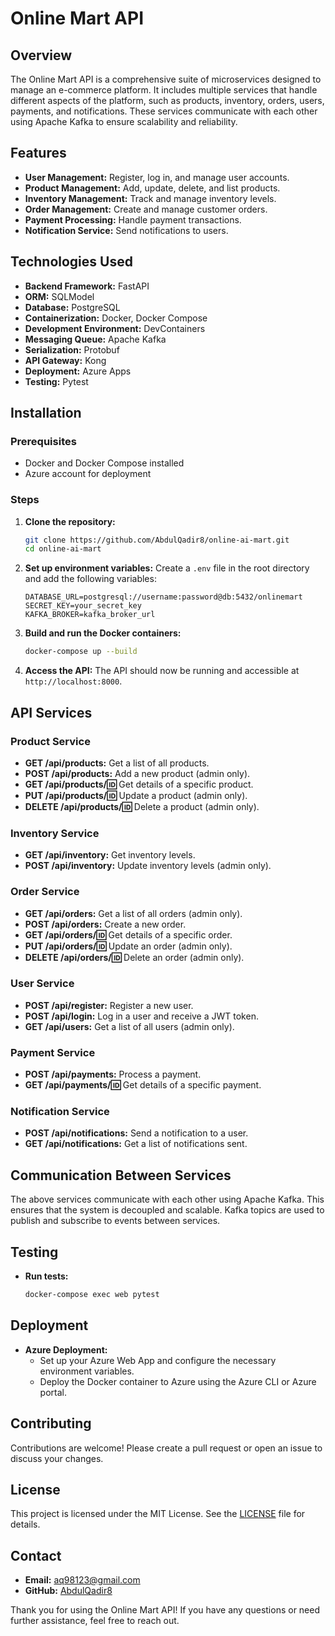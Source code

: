 # Online Mart API

## Overview
The Online Mart API is a comprehensive suite of microservices designed to manage an e-commerce platform. It includes multiple services that handle different aspects of the platform, such as products, inventory, orders, users, payments, and notifications. These services communicate with each other using Apache Kafka to ensure scalability and reliability.

## Features
- **User Management:** Register, log in, and manage user accounts.
- **Product Management:** Add, update, delete, and list products.
- **Inventory Management:** Track and manage inventory levels.
- **Order Management:** Create and manage customer orders.
- **Payment Processing:** Handle payment transactions.
- **Notification Service:** Send notifications to users.

## Technologies Used
- **Backend Framework:** FastAPI
- **ORM:** SQLModel
- **Database:** PostgreSQL
- **Containerization:** Docker, Docker Compose
- **Development Environment:** DevContainers
- **Messaging Queue:** Apache Kafka
- **Serialization:** Protobuf
- **API Gateway:** Kong
- **Deployment:** Azure Apps
- **Testing:** Pytest

## Installation

### Prerequisites
- Docker and Docker Compose installed
- Azure account for deployment

### Steps
1. **Clone the repository:**
    ```bash
    git clone https://github.com/AbdulQadir8/online-ai-mart.git
    cd online-ai-mart
    ```

2. **Set up environment variables:**
    Create a `.env` file in the root directory and add the following variables:
    ```env
    DATABASE_URL=postgresql://username:password@db:5432/onlinemart
    SECRET_KEY=your_secret_key
    KAFKA_BROKER=kafka_broker_url
    ```

3. **Build and run the Docker containers:**
    ```bash
    docker-compose up --build
    ```

4. **Access the API:**
    The API should now be running and accessible at `http://localhost:8000`.

## API Services

### Product Service
- **GET /api/products:** Get a list of all products.
- **POST /api/products:** Add a new product (admin only).
- **GET /api/products/:id:** Get details of a specific product.
- **PUT /api/products/:id:** Update a product (admin only).
- **DELETE /api/products/:id:** Delete a product (admin only).

### Inventory Service
- **GET /api/inventory:** Get inventory levels.
- **POST /api/inventory:** Update inventory levels (admin only).

### Order Service
- **GET /api/orders:** Get a list of all orders (admin only).
- **POST /api/orders:** Create a new order.
- **GET /api/orders/:id:** Get details of a specific order.
- **PUT /api/orders/:id:** Update an order (admin only).
- **DELETE /api/orders/:id:** Delete an order (admin only).

### User Service
- **POST /api/register:** Register a new user.
- **POST /api/login:** Log in a user and receive a JWT token.
- **GET /api/users:** Get a list of all users (admin only).

### Payment Service
- **POST /api/payments:** Process a payment.
- **GET /api/payments/:id:** Get details of a specific payment.

### Notification Service
- **POST /api/notifications:** Send a notification to a user.
- **GET /api/notifications:** Get a list of notifications sent.

## Communication Between Services
The above services communicate with each other using Apache Kafka. This ensures that the system is decoupled and scalable. Kafka topics are used to publish and subscribe to events between services.

## Testing
- **Run tests:**
    ```bash
    docker-compose exec web pytest
    ```

## Deployment
- **Azure Deployment:**
    - Set up your Azure Web App and configure the necessary environment variables.
    - Deploy the Docker container to Azure using the Azure CLI or Azure portal.

## Contributing
Contributions are welcome! Please create a pull request or open an issue to discuss your changes.

## License
This project is licensed under the MIT License. See the [LICENSE](LICENSE) file for details.

## Contact
- **Email:** [aq98123@gmail.com](mailto:aq98123@gmail.com)
- **GitHub:** [AbdulQadir8](https://github.com/AbdulQadir8)

Thank you for using the Online Mart API! If you have any questions or need further assistance, feel free to reach out.
